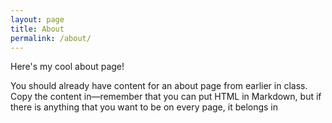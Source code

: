 ```yaml
---
layout: page
title: About
permalink: /about/
---
```


Here's my cool about page!

You should already have content for an about page from earlier in class. Copy the content in—remember that you can put HTML in Markdown, but if there is anything that you want to be on every page, it belongs in

